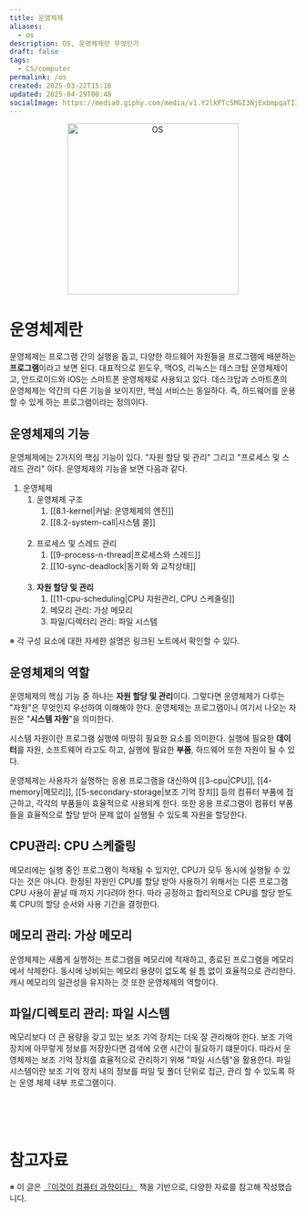 ```yaml
---
title: 운영체제
aliases:
  - os
description: OS, 운영체제란 무엇인가
draft: false
tags:
  - CS/computer
permalink: /os
created: 2025-03-22T15:16
updated: 2025-04-29T00:48
socialImage: https://media0.giphy.com/media/v1.Y2lkPTc5MGI3NjExbmpqaTI3ZXo5aGZheW5zNXV4aTV1dGsxb2U1NXIxN3dteWhmMHRtZSZlcD12MV9pbnRlcm5hbF9naWZfYnlfaWQmY3Q9Zw/WsJzXF8M8tl6w/giphy.gif
---
```

<p align="center">
  <img src="https://media0.giphy.com/media/v1.Y2lkPTc5MGI3NjExbmpqaTI3ZXo5aGZheW5zNXV4aTV1dGsxb2U1NXIxN3dteWhmMHRtZSZlcD12MV9pbnRlcm5hbF9naWZfYnlfaWQmY3Q9Zw/WsJzXF8M8tl6w/giphy.gif" alt="OS" width="300">
</p>

# 운영체제란

운영체제는 프로그램 간의 실행을 돕고, 다양한 하드웨어 자원들을 프로그램에 배분하는 **프로그램**이라고 보면 된다. 대표적으로 윈도우, 맥OS, 리눅스는 데스크탑 운영체제이고, 안드로이드와 iOS는 스마트폰 운영체제로 사용되고 있다. 데스크탑과 스마트폰의 운영체제는 약간의 다른 기능을 보이지만, 핵심 서비스는 동일하다. 즉, 하드웨어를 운용할 수 있게 하는 프로그램이라는 정의이다.

## 운영체제의 기능

운영체제에는 2가지의 핵심 기능이 있다. "자원 할당 및 관리" 그리고 "프로세스 및 스레드 관리" 이다. 운영체제의 기능을 보면 다음과 같다.  

1. 운영체제
	1. 운영체제 구조
		1. [[8.1-kernel|커널: 운영체제의 엔진]]
		2. [[8.2-system-call|시스템 콜]]
		   </br></br>
	2. 프로세스 및 스레드 관리
		1. [[9-process-n-thread|프로세스와 스레드]]
		2. [[10-sync-deadlock|동기화 와 교착상태]]
		   </br></br>
	3. **자원 할당 및 관리**
		1. [[11-cpu-scheduling|CPU 자원관리, CPU 스케줄링]]
		2. 메모리 관리: 가상 메모리
		3. 파일/디렉터리 관리: 파일 시스템

※ 각 구성 요소에 대한 자세한 설명은 링크된 노트에서 확인할 수 있다.
## 운영체제의 역할

운영체제의 핵심 기능 중 하나는 **자원 할당 및 관리**이다. 그렇다면 운영체제가 다루는 "자원"은 무엇인지 우선하여 이해해야 한다. 운영체제는 프로그램이니 여기서 나오는 자원은 "**시스템 자원**"을 의미한다.  

시스템 자원이란 프로그램 실행에 마땅히 필요한 요소를 의미한다. 실행에 필요한 **데이터**를 자원, 소프트웨어 라고도 하고, 실행에 필요한 **부품**, 하드웨어 또한 자원이 될 수 있다. 

운영체제는 사용자가 실행하는 응용 프로그램을 대신하여 [[3-cpu|CPU]], [[4-memory|메모리]], [[5-secondary-storage|보조 기억 장치]] 등의 컴퓨터 부품에 접근하고, 각각의 부품들이 효율적으로 사용되게 한다. 또한 응용 프로그램이 컴퓨터 부품들을 효율적으로 할당 받아 문제 없이 실행될 수 있도록 자원을 할당한다.

## CPU관리: CPU 스케줄링

메모리에는 실행 중인 프로그램이 적재될 수 있지만, CPU가 모두 동시에 실행될 수 있다는 것은 아니다. 한정된 자원인 CPU를 할당 받아 사용하기 위해서는 다른 프로그램 CPU 사용이 끝날 때 까지 기다려야 한다. 따라 공정하고 합리적으로 CPU를 할당 받도록 CPU의 할당 순서와 사용 기간을 결정한다. 

## 메모리 관리: 가상 메모리

운영체제는 새롭게 실행하는 프로그램을 메모리에 적재하고, 종료된 프로그램을 메모리에서 삭제한다. 동시에 낭비되는 메모리 용량이 없도록 쉴 틈 없이 효율적으로 관리한다. 캐시 메모리의 일관성을 유지하는 것 또한 운영체제의 역할이다.

## 파일/디렉토리 관리: 파일 시스템

메모리보다 더 큰 용량을 갖고 있는 보조 기억 장치는 더욱 잘 관리해야 한다. 보조 기억 장치에 아무렇게 정보를 저장한다면 검색에 오랜 시간이 필요하기 떄문이다. 따라서 운영체제는 보조 기억 장치를 효율적으로 관리하기 위해 "파일 시스템"을 활용한다. 파일 시스템이란 보조 기억 장치 내의 정보를 파일 및 폴더 단위로 접근, 관리 할 수 있도록 하는 운영 체제 내부 프로그램이다.


</br></br></br>
# 참고자료
※ 이 글은 [『이것이 컴퓨터 과학이다』](https://product.kyobobook.co.kr/detail/S000214014967) 책을 기반으로, 다양한 자료를 참고해 작성했습니다.